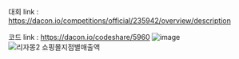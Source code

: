 대회 link : https://dacon.io/competitions/official/235942/overview/description


코드 link : https://dacon.io/codeshare/5960
![image](https://user-images.githubusercontent.com/74644453/179498022-4be1e564-96b5-487f-bd03-c9873d85d588.png)
![리자몽2 쇼핑몰지점별매출액](https://user-images.githubusercontent.com/74644453/188373700-54b9628d-3fee-4c30-91b2-233e2251cbc4.png)
